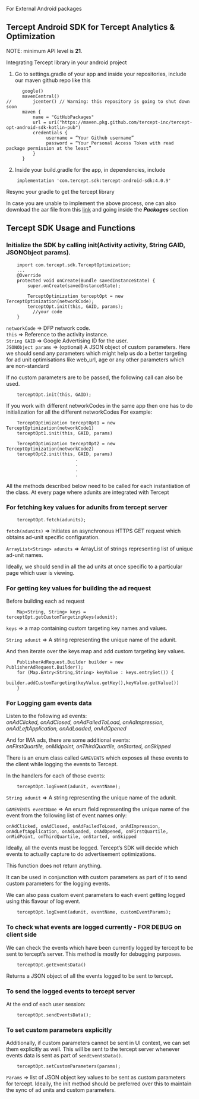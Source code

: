 For External Android packages
 
## Tercept Android SDK for Tercept Analytics & Optimization
 
 
NOTE: minimum API level is **21**.


Integrating Tercept library in your android project

1. Go to settings.gradle of your app and inside your repositories, include our maven github repo like this
```
      google()
      mavenCentral() 
//        jcenter() // Warning: this repository is going to shut down soon
      maven {
          name = "GitHubPackages"
          url = uri("https://maven.pkg.github.com/tercept-inc/tercept-opt-android-sdk-kotlin-pub")
          credentials {
               username = “Your Github username”
               password = “Your Personal Access Token with read package permission at the least”        
          }
      }
```
2. Inside your build.gradle for the app, in dependencies, include
```
    implementation 'com.tercept.sdk:tercept-android-sdk:4.0.9'
```
  Resync your gradle to get the tercept library  

  In case you are unable to implement the above process, one can also download the aar file from this
  [link](https://github.com/Tercept-Inc/tercept-opt-android-sdk-pub) and going inside the **_Packages_**
  section 


 
 
 
## Tercept SDK Usage and Functions
 
 
### Initialize the SDK by calling init(Activity activity, String GAID, JSONObject params).
```
    import com.tercept.sdk.TerceptOptimization;
    ...
    @Override
    protected void onCreate(Bundle savedInstanceState) {
        super.onCreate(savedInstanceState);

        TerceptOptimization terceptOpt = new TerceptOptimization(networkCode);
        terceptOpt.init(this, GAID, params);
    	  //your code
    }
```
  `networkCode` => DFP network code.  
  `this` => Reference to the activity instance.  
  `String GAID` => Google Advertising ID for the user.  
  `JSONObject params` => (optional) A JSON object of custom parameters. Here we should send any parameters which might help us do a better targeting for ad unit optimisations like web_url, age or any other parameters which are non-standard  
  
  If no custom parameters are to be passed, the following call can also be used.
```
    terceptOpt.init(this, GAID);
```
 
  If you work with different networkCodes in the same app then one has to do initialization for all the different networkCodes
  For example:
```
    TerceptOptimization terceptOpt1 = new TerceptOptimization(networkCode1)
    terceptOpt1.init(this, GAID, params)

    TerceptOptimization terceptOpt2 = new TerceptOptimization(networkCode2)
    terceptOpt2.init(this, GAID, params)
                          .
                          . 
                          .
                          .
```
  All the methods described below need to be called for each instantiation of the class. 
  At every page where adunits are integrated with Tercept  




### For fetching key values for adunits from tercept server
```
    terceptOpt.fetch(adunits);
```

  `fetch(adunits)` => Initiates an asynchronous HTTPS GET request which obtains ad-unit specific configuration. 

  `ArrayList<String> adunits` => ArrayList of strings representing list of unique ad-unit names. 

  Ideally, we should send in all the ad units at once specific to a particular page which user is viewing.  




### For getting key values for building the ad request
  Before building each ad request

```
    Map<String, String> keys = terceptOpt.getCustomTargetingKeys(adunit);
```

  `keys` => a map containing custom targeting key names and values.

  `String adunit` => A string representing the unique name of the adunit.

  And then iterate over the keys map and add custom targeting key values.

```
    PublisherAdRequest.Builder builder = new PublisherAdRequest.Builder();
    for (Map.Entry<String,String> keyValue : keys.entrySet()) {
        builder.addCustomTargeting(keyValue.getKey(),keyValue.getValue())
    }

```



### For Logging gam events data 
  Listen to the following ad events:   
    _onAdClicked, onAdClosed, onAdFailedToLoad, onAdImpression, onAdLeftApplication, onAdLoaded, onAdOpened_

  And for IMA ads, there are some additional events:  
    _onFirstQuartile, onMidpoint, onThirdQuartile, onStarted, onSkipped_

  There is an enum class called `GAMEVENTS` which exposes all these events to the client while logging the events to Tercept.
 
  In the handlers for each of those events:

```
    terceptOpt.logEvent(adunit, eventName);
```

  `String adunit` => A string representing the unique name of the adunit.

  `GAMEVENTS eventName` => An enum field representing the unique name of the event from the following list of event names only: 

    onAdClicked, onAdClosed, onAdFailedToLoad, onAdImpression, onAdLeftApplication, onAdLoaded, onAdOpened, onFirstQuartile, onMidPoint, onThirdQuartile, onStarted, onSkipped

  Ideally, all the events must be logged. Tercept’s SDK will decide which events to actually capture to do advertisement optimizations.

  This function does not return anything.

  It can be used in conjunction with custom parameters as part of it to send custom parameters for the logging events.

  We can also pass custom event parameters to each event getting logged using this flavour of log event.

```
    terceptOpt.logEvent(adunit, eventName, customEventParams);
```  




### To check what events are logged currently - FOR DEBUG on client side
  We can check the events which have been currently logged by tercept to be sent to tercept’s server. This method is mostly for debugging purposes.

```
    terceptOpt.getEventsData()
```
  Returns a JSON object of all the events logged to be sent to tercept.   



### To send the logged events to tercept server
  At the end of each user session:

```
    terceptOpt.sendEventsData();
```  


### To set custom parameters explicitly
  Additionally, if custom parameters cannot be sent in UI context, we can set them explicitly as well. This will be sent to the tercept server whenever events data is sent as part of `sendEventsData()`.

```
    terceptOpt.setCustomParameters(params);
```

  `Params` => list of JSON object key values to be sent as custom parameters for tercept. Ideally, the init method should be preferred over this to maintain the sync of ad units and custom parameters.
 

